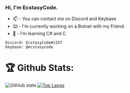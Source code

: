 ### Hi, I'm EcstasyCode. 
- 📫 - You can contact me on Discord and Keybase
- ⌨️ - I'm currently working on a Botnet with my Friend.
- 📙 - I'm learning C# and C
```
Discord: EcstasyCode#1337
Keybase: @ecstasycode
```

# 🏆 Github Stats:
![GitHub stats](https://github-readme-stats.vercel.app/api?username=ecstasycode&show_icons=true&theme=Gradient&layout=compact)
[![Top Langs](https://github-readme-stats.vercel.app/api/top-langs/?username=ecstasycode)](https://github.com/anuraghazra/github-readme-stats)
